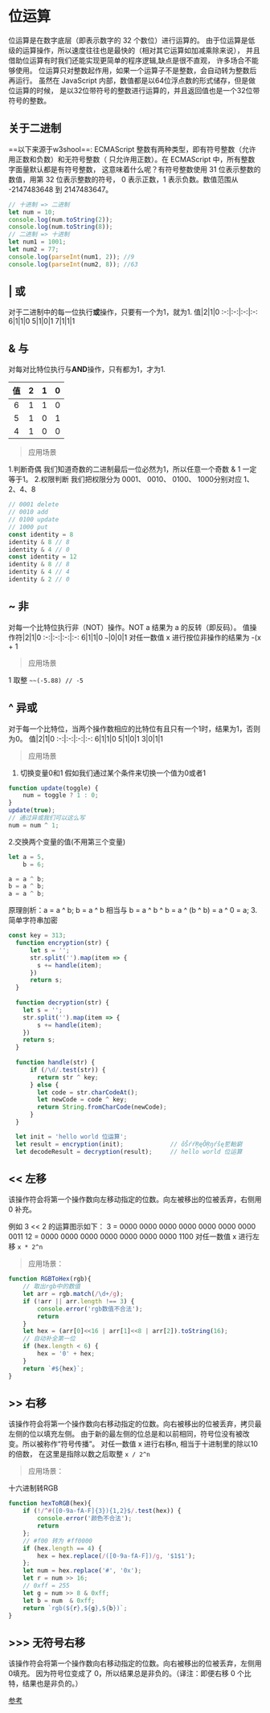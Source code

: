 # 位运算
  位运算是在数字底层（即表示数字的 32 个数位）进行运算的。
由于位运算是低级的运算操作，所以速度往往也是最快的（相对其它运算如加减乘除来说），
并且借助位运算有时我们还能实现更简单的程序逻辑,缺点是很不直观，
许多场合不能够使用。
  位运算只对整数起作用，如果一个运算子不是整数，会自动转为整数后再运行。
虽然在 JavaScript 内部，数值都是以64位浮点数的形式储存，但是做位运算的时候，
是以32位带符号的整数进行运算的，并且返回值也是一个32位带符号的整数。
## 关于二进制
==以下来源于w3shool==:
ECMAScript 整数有两种类型，即有符号整数（允许用正数和负数）和无符号整数（
只允许用正数）。在 ECMAScript 中，所有整数字面量默认都是有符号整数，
这意味着什么呢？有符号整数使用 31 位表示整数的数值，用第 32 位表示整数的符号，
0 表示正数，1 表示负数。数值范围从 -2147483648 到 2147483647。

```javascript
// 十进制 => 二进制
let num = 10;
console.log(num.toString(2));
console.log(num.toString(8));
// 二进制 => 十进制
let num1 = 1001;
let num2 = 77;
console.log(parseInt(num1, 2)); //9
console.log(parseInt(num2, 8)); //63
```
## **|** 或
对于二进制中的每一位执行**或**操作，只要有一个为1，就为1.
值|2|1|0
:-:|:-:|:-:|:-:
6|1|1|0
5|1|0|1
7|1|1|1

## **&** 与
对每对比特位执行与**AND**操作，只有都为1，才为1.

值|2|1|0
:-:|:-:|:-:|:-:
6|1|1|0
5|1|0|1
4|1|0|0

> 应用场景

1.判断奇偶
我们知道奇数的二进制最后一位必然为1，所以任意一个奇数 & 1 一定等于1。
2.权限判断
我们把权限分为 0001、 0010、 0100、 1000分别对应 1、2、4、8
```javascript
// 0001 delete 
// 0010 add 
// 0100 update
// 1000 put
const identity = 8
identity & 8 // 8
identity & 4 // 0
const identity = 12
identity & 8 // 8
identity & 4 // 4
identity & 2 // 0

```
## **~** 非
对每一个比特位执行非（NOT）操作。NOT a 结果为 a 的反转（即反码）。
值操作符|2|1|0
:-:|:-:|:-:|:-:
6|1|1|0
`~`|0|0|1
对任一数值 x 进行按位非操作的结果为 -(x + 1
> 应用场景

1 取整
`~~(-5.88) // -5`

## **^** 异或
对于每一个比特位，当两个操作数相应的比特位有且只有一个1时，结果为1，否则为0。
值|2|1|0
:-:|:-:|:-:|:-:
6|1|1|0
5|1|0|1
3|0|1|1
> 应用场景

1. 切换变量0和1
假如我们通过某个条件来切换一个值为0或者1
```javascript
function update(toggle) {
    num = toggle ? 1 : 0;
}
update(true);
// 通过异或我们可以这么写
num = num ^ 1;
```
2.交换两个变量的值(不用第三个变量)
```javascript
let a = 5,
    b = 6;

a = a ^ b;
b = a ^ b;
a = a ^ b;
```
原理剖析：a = a ^ b; b = a ^ b 相当与 b = a ^ b ^ b = a ^ (b ^ b) = a ^ 0 = a;
3.简单字符串加密
```javascript
const key = 313;
  function encryption(str) {
      let s = '';
      str.split('').map(item => {
        s += handle(item);
      })
      return s;
  }
  
  function decryption(str) {
    let s = '';
    str.split('').map(item => {
        s += handle(item);
    })
    return s;
  }
  
  function handle(str) {
      if (/\d/.test(str)) {
        return str ^ key;
      } else {
        let code = str.charCodeAt();
        let newCode = code ^ key;
        return String.fromCharCode(newCode);
      }
  }

  let init = 'hello world 位运算';
  let result = encryption(init);             // őŜŕŕŖęŎŖŋŕŝę乴軩窮
  let decodeResult = decryption(result);     // hello world 位运算
```

## **<<** 左移 
该操作符会将第一个操作数向左移动指定的位数。向左被移出的位被丢弃，右侧用 0 补充。

例如 3 << 2 的运算图示如下：
3 = 0000 0000 0000 0000 0000 0000 0000 0011
12 = 0000 0000 0000 0000 0000 0000 0000 1100
对任一数值 x 进行左移
`x * 2^n`
>应用场景：

```javascript
function RGBToHex(rgb){
    // 取出rgb中的数值
    let arr = rgb.match(/\d+/g);
    if (!arr || arr.length !== 3) {
        console.error('rgb数值不合法');
        return
    }
    let hex = (arr[0]<<16 | arr[1]<<8 | arr[2]).toString(16);
    // 自动补全第一位
    if (hex.length < 6) {
        hex = '0' + hex;
    }
    return `#${hex}`;
}
```
## **>>** 右移 
该操作符会将第一个操作数向右移动指定的位数。向右被移出的位被丢弃，拷贝最左侧的位以填充左侧。
由于新的最左侧的位总是和以前相同，符号位没有被改变。所以被称作“符号传播”。
对任一数值 x 进行右移n, 相当于十进制里的除以10的倍数，
在这里是指除以数之后取整
`x / 2^n`
>应用场景：

十六进制转RGB
```javascript
function hexToRGB(hex){
    if (!/^#([0-9a-fA-F]{3}){1,2}$/.test(hex)) {
        console.error('颜色不合法'); 
        return
    };
    // #f00 转为 #ff0000
    if (hex.length == 4) {
        hex = hex.replace(/([0-9a-fA-F])/g, '$1$1');
    };
    let num = hex.replace('#', '0x');
    let r = num >> 16;
    // 0xff = 255
    let g = num >> 8 & 0xff;
    let b = num  & 0xff;    
    return `rgb(${r},${g},${b})`;
}
```
## **>>>** 无符号右移
该操作符会将第一个操作数向右移动指定的位数。向右被移出的位被丢弃，左侧用0填充。
因为符号位变成了 0，所以结果总是非负的。（译注：即便右移 0 个比特，结果也是非负的。）

[参考](https://www.cnblogs.com/mopagunda/p/11221928.html)